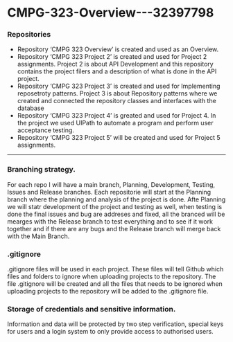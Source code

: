 # CMPG-323-Overview---32397798
### Repositories
* Repository ‘CMPG 323 Overview’ is created and used as an Overview.
* Repository ‘CMPG 323 Project 2’ is created and used for Project 2 assignments. Project 2 is about API Development and this repository contains the project filers and a description of what is done in the API project.
* Repository ‘CMPG 323 Project 3’ is created and used for Implementing reposetroty patterns. Project 3 is about Repository patterns where we created and connected the repository classes and interfaces with the database
* Repository ‘CMPG 323 Project 4’ is greated and used for Project 4. In the project we used UIPath to automate a program and perform user acceptance testing.
* Repository ‘CMPG 323 Project 5’ will be created and used for Project 5 assignments.

---

### Branching strategy.
For each repo I will have a main branch, Planning, Development, Testing, Issues and Release branches. Each repositorie will start at the Planning branch where the planning and analysis of the project is done. Afte Planning we will statr development of the project and testing as well, when testing is done the final issues and bug are addreses and fixed, all the branced will be mearges with the Release branch to test everything and to see if it work together and if there are any bugs and the Release branch will merge back with the Main Branch.
### .gitignore
.gitignore files will be used in each project.
These files will tell Github which files and folders to ignore when uploading projects to the repository.
The file .gitignore will be created and all the files that needs to be ignored when uploading projects to the repository will be added to the .gitignore file.

### Storage of credentials and sensitive information.
Information and data will be protected by two step verification, special keys for users and a login system
to only provide access to authorised users. 
